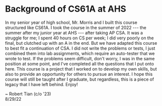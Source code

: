 # Background of CS61A at AHS

In my senior year of high school, Mr. Morris and I built this course structured like CS61A. I took the course in the summer of 2022 --- the summer after my junior year at AHS --- after taking AP CSA. It was a struggle for me; I spent 40 hours on CS per week; I did very poorly on the final, but clutched up with an A in the end. But we have adapted this course to best fit a continuation of CSA. I did not write the problems or tests, I just combined them into lab assignments, which require an auto-tester that we wrote to test. If the problems seem difficult, don't worry, I was in the same position at some point, and I've completed all the questions that I put onto here. This course is a project that I worked on to develop my own skills, but also to provide an opportunity for others to pursue an interest. I hope this course will still be taught after I graduate, but regardless, this is a piece of legacy that I have left behind. Enjoy!


~ Robert Tian (c/o '23)  
8/29/22
